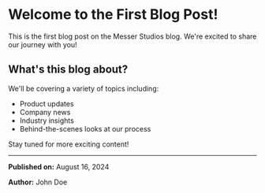 # Welcome to the First Blog Post!

This is the first blog post on the Messer Studios blog. We're excited to share our journey with you!

## What's this blog about?

We'll be covering a variety of topics including:

- Product updates
- Company news
- Industry insights
- Behind-the-scenes looks at our process

Stay tuned for more exciting content!

---

**Published on:** August 16, 2024

**Author:** John Doe
